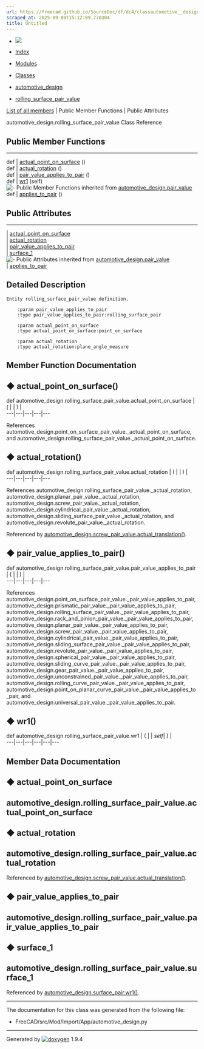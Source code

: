 ```yaml
---
url: https://freecad.github.io/SourceDoc/df/dc4/classautomotive__design_1_1rolling__surface__pair__value.html
scraped_at: 2025-09-08T15:12:09.770304
title: Untitled
---
```


  * [ ![](https://www.freecad.org/svg/logo-freecad.svg) ](https://freecadweb.org "FreeCAD")
  * [Index](../../index.html "Index")
  * [Modules](../../modules.html "Modules list")
  * [Classes](../../annotated.html "Annotated list")

  * [automotive_design](../../d4/ddf/namespaceautomotive__design.html)
  * [rolling_surface_pair_value](../../df/dc4/classautomotive__design_1_1rolling__surface__pair__value.html)

[List of all members](../../d3/d19/classautomotive__design_1_1rolling__surface__pair__value-members.html) | Public Member Functions | Public Attributes

automotive_design.rolling_surface_pair_value Class Reference

##  Public Member Functions  
  
---  
def | [actual_point_on_surface](../../df/dc4/classautomotive__design_1_1rolling__surface__pair__value.html#a7115526c4e896bec1a1124976d22b67b) ()  
def | [actual_rotation](../../df/dc4/classautomotive__design_1_1rolling__surface__pair__value.html#a377f371c0a0a9529ca28812f21b276f6) ()  
def | [pair_value_applies_to_pair](../../df/dc4/classautomotive__design_1_1rolling__surface__pair__value.html#ac90b852f2e63e440cc82cf163d808eb6) ()  
def | [wr1](../../df/dc4/classautomotive__design_1_1rolling__surface__pair__value.html#a0fae8e17ab9784f13d10b293ea53f9b7) (self)  
![-](../../closed.png) Public Member Functions inherited from
[automotive_design.pair_value](../../db/de8/classautomotive__design_1_1pair__value.html)  
def | [applies_to_pair](../../db/de8/classautomotive__design_1_1pair__value.html#ac72d51f14b9a115645f17d03853905b0) ()  
  
##  Public Attributes  
  
---  
|
[actual_point_on_surface](../../df/dc4/classautomotive__design_1_1rolling__surface__pair__value.html#a70cbbbff441b1662b962422432abefa8)  
|
[actual_rotation](../../df/dc4/classautomotive__design_1_1rolling__surface__pair__value.html#a0464168ca9e3418916299f632d383d7f)  
|
[pair_value_applies_to_pair](../../df/dc4/classautomotive__design_1_1rolling__surface__pair__value.html#a70067888a64c4e4efe315945fcf32c1a)  
|
[surface_1](../../df/dc4/classautomotive__design_1_1rolling__surface__pair__value.html#abfb4a64b5c7f2fa34f2c2118f81d8a9c)  
![-](../../closed.png) Public Attributes inherited from
[automotive_design.pair_value](../../db/de8/classautomotive__design_1_1pair__value.html)  
|
[applies_to_pair](../../db/de8/classautomotive__design_1_1pair__value.html#a106ebf8650036d6170ceb14ab03178be)  
  
## Detailed Description

    
    
    Entity rolling_surface_pair_value definition.
    
        :param pair_value_applies_to_pair
        :type pair_value_applies_to_pair:rolling_surface_pair
    
        :param actual_point_on_surface
        :type actual_point_on_surface:point_on_surface
    
        :param actual_rotation
        :type actual_rotation:plane_angle_measure

## Member Function Documentation

## ◆ actual_point_on_surface()

def automotive_design.rolling_surface_pair_value.actual_point_on_surface  | ( | | ) |   
---|---|---|---|---  
  
References
automotive_design.point_on_surface_pair_value._actual_point_on_surface, and
automotive_design.rolling_surface_pair_value._actual_point_on_surface.

## ◆ actual_rotation()

def automotive_design.rolling_surface_pair_value.actual_rotation  | ( | | ) |   
---|---|---|---|---  
  
References automotive_design.rolling_surface_pair_value._actual_rotation,
automotive_design.planar_pair_value._actual_rotation,
automotive_design.screw_pair_value._actual_rotation,
automotive_design.cylindrical_pair_value._actual_rotation,
automotive_design.sliding_surface_pair_value._actual_rotation, and
automotive_design.revolute_pair_value._actual_rotation.

Referenced by
[automotive_design.screw_pair_value.actual_translation()](../../de/d90/classautomotive__design_1_1screw__pair__value.html#a8669a1a3468644eae5316a4e8da63891).

## ◆ pair_value_applies_to_pair()

def automotive_design.rolling_surface_pair_value.pair_value_applies_to_pair  | ( | | ) |   
---|---|---|---|---  
  
References
automotive_design.point_on_surface_pair_value._pair_value_applies_to_pair,
automotive_design.prismatic_pair_value._pair_value_applies_to_pair,
automotive_design.rolling_surface_pair_value._pair_value_applies_to_pair,
automotive_design.rack_and_pinion_pair_value._pair_value_applies_to_pair,
automotive_design.planar_pair_value._pair_value_applies_to_pair,
automotive_design.screw_pair_value._pair_value_applies_to_pair,
automotive_design.cylindrical_pair_value._pair_value_applies_to_pair,
automotive_design.sliding_surface_pair_value._pair_value_applies_to_pair,
automotive_design.revolute_pair_value._pair_value_applies_to_pair,
automotive_design.spherical_pair_value._pair_value_applies_to_pair,
automotive_design.sliding_curve_pair_value._pair_value_applies_to_pair,
automotive_design.gear_pair_value._pair_value_applies_to_pair,
automotive_design.unconstrained_pair_value._pair_value_applies_to_pair,
automotive_design.rolling_curve_pair_value._pair_value_applies_to_pair,
automotive_design.point_on_planar_curve_pair_value._pair_value_applies_to_pair,
and automotive_design.universal_pair_value._pair_value_applies_to_pair.

## ◆ wr1()

def automotive_design.rolling_surface_pair_value.wr1  | ( |  | _self_| ) |   
---|---|---|---|---|---  
  
## Member Data Documentation

## ◆ actual_point_on_surface

automotive_design.rolling_surface_pair_value.actual_point_on_surface  
---  
  
## ◆ actual_rotation

automotive_design.rolling_surface_pair_value.actual_rotation  
---  
  
Referenced by
[automotive_design.screw_pair_value.actual_translation()](../../de/d90/classautomotive__design_1_1screw__pair__value.html#a8669a1a3468644eae5316a4e8da63891).

## ◆ pair_value_applies_to_pair

automotive_design.rolling_surface_pair_value.pair_value_applies_to_pair  
---  
  
## ◆ surface_1

automotive_design.rolling_surface_pair_value.surface_1  
---  
  
Referenced by
[automotive_design.surface_pair.wr1()](../../d3/d78/classautomotive__design_1_1surface__pair.html#a4e29aa1ef1ee68a84f0448f2535103e1).

* * *

The documentation for this class was generated from the following file:

  * FreeCAD/src/Mod/Import/App/automotive_design.py

* * *

Generated by
[![doxygen](../../doxygen.svg)](https://www.doxygen.org/index.html) 1.9.4

